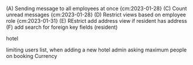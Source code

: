 
(A) Sending message to all employees at once {cm:2023-01-28}
(C) Count unread messages {cm:2023-01-28}
(D) Restrict views based on employee role {cm:2023-01-31}
(E) REstrict add address view if resident has address
(F) add search for foreign key fields (resident)


hotel

limiting users list, when adding a new hotel admin
asking maximum people on booking
Currency

